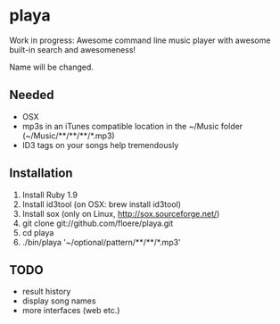 playa
=====

Work in progress: Awesome command line music player with awesome built-in search and awesomeness!

Name will be changed.

Needed
------

* OSX
* mp3s in an iTunes compatible location in the ~/Music folder (~/Music/\*\*/\*\*/\*\*/*.mp3)
* ID3 tags on your songs help tremendously

Installation
------------

1. Install Ruby 1.9
2. Install id3tool (on OSX: brew install id3tool)
3. Install sox (only on Linux, http://sox.sourceforge.net/)
4. git clone git://github.com/floere/playa.git
5. cd playa
6. ./bin/playa '~/optional/pattern/\*\*/\*\*/*.mp3'

TODO
----

* result history
* display song names
* more interfaces (web etc.)